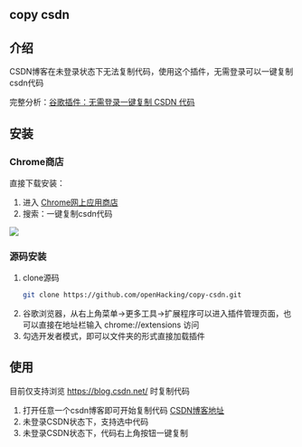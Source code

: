 ## copy csdn

## 介绍

CSDN博客在未登录状态下无法复制代码，使用这个插件，无需登录可以一键复制csdn代码

完整分析：[谷歌插件：无需登录一键复制 CSDN 代码](https://lwebapp.com/zh/post/copy-csdn)

## 安装

### Chrome商店

直接下载安装：
1. 进入 [Chrome网上应用商店](https://chrome.google.com/webstore/category/extensions?hl=zh-CN)
2. 搜索：一键复制csdn代码

![](https://cdn.jsdelivr.net/gh/openHacking/static-files@main/img/1645522384306copy-csdn-web-store.png)
### 源码安装

1. clone源码
   ```sh
   git clone https://github.com/openHacking/copy-csdn.git
   ```
2. 谷歌浏览器，从右上角菜单->更多工具->扩展程序可以进入插件管理页面，也可以直接在地址栏输入 chrome://extensions 访问
3. 勾选开发者模式，即可以文件夹的形式直接加载插件

## 使用

目前仅支持浏览 https://blog.csdn.net/ 时复制代码

1. 打开任意一个csdn博客即可开始复制代码 [CSDN博客地址](https://blog.csdn.net/zsevgymko/article/details/121333081)
2. 未登录CSDN状态下，支持选中代码
3. 未登录CSDN状态下，代码右上角按钮一键复制
